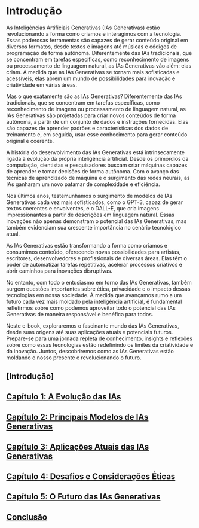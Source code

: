 
# Introdução

As Inteligências Artificiais Generativas (IAs Generativas) estão revolucionando a forma como criamos e interagimos com a tecnologia. Essas poderosas ferramentas são capazes de gerar conteúdo original em diversos formatos, desde textos e imagens até músicas e códigos de programação de forma autônoma. Diferentemente das IAs tradicionais, que se concentram em tarefas específicas, como reconhecimento de imagens ou processamento de linguagem natural, as IAs Generativas vão além: elas criam. À medida que as IAs Generativas se tornam mais sofisticadas e acessíveis, elas abrem um mundo de possibilidades para inovação e criatividade em várias áreas.

Mas o que exatamente são as IAs Generativas? Diferentemente das IAs tradicionais, que se concentram em tarefas específicas, como reconhecimento de imagens ou processamento de linguagem natural, as IAs Generativas são projetadas para criar novos conteúdos de forma autônoma, a partir de um conjunto de dados e instruções fornecidas. Elas são capazes de aprender padrões e características dos dados de treinamento e, em seguida, usar esse conhecimento para gerar conteúdo original e coerente.

A história do desenvolvimento das IAs Generativas está intrinsecamente ligada à evolução da própria inteligência artificial. Desde os primórdios da computação, cientistas e pesquisadores buscam criar máquinas capazes de aprender e tomar decisões de forma autônoma. Com o avanço das técnicas de aprendizado de máquina e o surgimento das redes neurais, as IAs ganharam um novo patamar de complexidade e eficiência.

Nos últimos anos, testemunhamos o surgimento de modelos de IAs Generativas cada vez mais sofisticados, como o GPT-3, capaz de gerar textos coerentes e envolventes, e o DALL-E, que cria imagens impressionantes a partir de descrições em linguagem natural. Essas inovações não apenas demonstram o potencial das IAs Generativas, mas também evidenciam sua crescente importância no cenário tecnológico atual.

As IAs Generativas estão transformando a forma como criamos e consumimos conteúdo, oferecendo novas possibilidades para artistas, escritores, desenvolvedores e profissionais de diversas áreas. Elas têm o poder de automatizar tarefas repetitivas, acelerar processos criativos e abrir caminhos para inovações disruptivas.

No entanto, com todo o entusiasmo em torno das IAs Generativas, também surgem questões importantes sobre ética, privacidade e o impacto dessas tecnologias em nossa sociedade. À medida que avançamos rumo a um futuro cada vez mais moldado pela inteligência artificial, é fundamental refletirmos sobre como podemos aproveitar todo o potencial das IAs Generativas de maneira responsável e benéfica para todos.


Neste e-book, exploraremos o fascinante mundo das IAs Generativas, desde suas origens até suas aplicações atuais e potenciais futuros. Prepare-se para uma jornada repleta de conhecimento, insights e reflexões sobre como essas tecnologias estão redefinindo os limites da criatividade e da inovação. Juntos, descobriremos como as IAs Generativas estão moldando o nosso presente e revolucionando o futuro.






## [Introdução]

## [Capítulo 1: A Evolução das IAs](capitulo_1.md)

## [Capítulo 2: Principais Modelos de IAs Generativas](capitulo_2.md)

## [Capítulo 3: Aplicações Atuais das IAs Generativas](capitulo_3.md)

## [Capítulo 4: Desafios e Considerações Éticas](capitulo_4.md)

## [Capítulo 5: O Futuro das IAs Generativas](capitulo_5.md)

## [Conclusão](conclusao.md)

